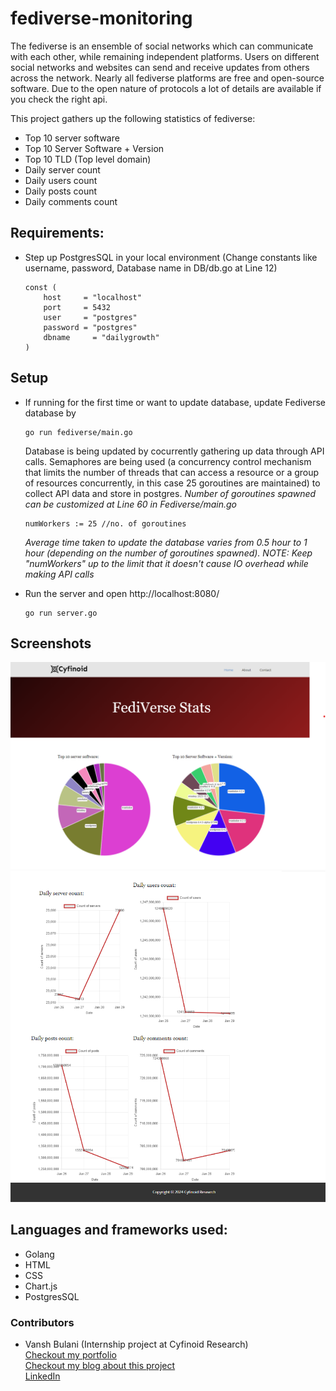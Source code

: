 # fediverse-monitoring

The fediverse is an ensemble of social networks which can communicate with each other, while remaining independent platforms. Users on different social networks and websites can send and receive updates from others across the network. Nearly all fediverse platforms are free and open-source software.
Due to the open nature of protocols a lot of details are available if you check the right api.

This project gathers up the following statistics of fediverse:

- Top 10 server software
- Top 10 Server Software + Version
- Top 10 TLD (Top level domain)
- Daily server count
- Daily users count
- Daily posts count
- Daily comments count

## Requirements:
- Step up PostgresSQL in your local environment (Change constants like username, password, Database name in DB/db.go at Line 12)
  ```
  const (
	  host     = "localhost"
	  port     = 5432
	  user     = "postgres"
	  password = "postgres"
	  dbname	 = "dailygrowth"
  )
  ``` 


## Setup 
- If running for the first time or want to update database, update Fediverse database by
  ```
  go run fediverse/main.go
  ```
  Database is being updated by cocurrently gathering up data through API calls. Semaphores are being used (a concurrency control mechanism that limits the number of threads that can 
  access a resource or a group of resources concurrently, in this case 25 goroutines are maintained) to collect API data and store in postgres.
  *Number of goroutines spawned can be customized at Line 60 in Fediverse/main.go*
  ```
  numWorkers := 25 //no. of goroutines
  ```
  *Average time taken to update the database varies from 0.5 hour to 1 hour (depending on the number of goroutines spawned). NOTE: Keep "numWorkers" up to the limit that it doesn't cause IO overhead while making API calls*
  
- Run the server and open http://localhost:8080/
  ```
  go run server.go
  ```

## Screenshots
![fedi_stats](/ss/1.png?raw=true "fedi_stats 1")
![fedi_stats](/ss/2.png?raw=true "fedi_stats 2")

## Languages and frameworks used:
- Golang
- HTML
- CSS
- Chart.js
- PostgresSQL

### Contributors

- Vansh Bulani (Internship project at Cyfinoid Research)  
  [Checkout my portfolio](https://www.vanshbulani.info)  
  [Checkout my blog about this project](https://www.vanshbulani.info/blogs)  
  [LinkedIn](https://www.linkedin.com/in/vanshbulani/)  

